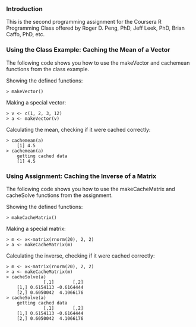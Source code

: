 ### Introduction

This is the second programming assignment for the Coursera R Programming Class offered by Roger D. Peng, PhD, Jeff Leek, PhD, Brian Caffo, PhD, etc.

### Using the Class Example: Caching the Mean of a Vector

The following code shows you how to use the makeVector and cachemean functions from the class example. 
    
Showing the defined functions:

<!-- -->
    > makeVector()

Making a special vector:
<!-- -->
    > v <- c(1, 2, 3, 12)
    > a <- makeVector(v)

Calculating the mean, checking if it were cached correctly:
<!-- -->
    > cachemean(a)
        [1] 4.5
    > cachemean(a)
        getting cached data
        [1] 4.5


### Using Assignment: Caching the Inverse of a Matrix

The following code shows you how to use the makeCacheMatrix and cacheSolve functions from the assignment.

Showing the defined functions:
<!-- -->
    > makeCacheMatrix()

Making a special matrix:
<!-- -->
    > m <- x<-matrix(rnorm(20), 2, 2)
    > a <- makeCacheMatrix(m)

Calculating the inverse, checking if it were cached correctly:
<!-- -->
    > m <- x<-matrix(rnorm(20), 2, 2)
    > a <- makeCacheMatrix(m)
    > cacheSolve(a)
                  [,1]       [,2]
        [1,] 0.6154113 -0.6164444
        [2,] 0.6050042  4.1066176
    > cacheSolve(a)
        getting cached data
                  [,1]       [,2]
        [1,] 0.6154113 -0.6164444
        [2,] 0.6050042  4.1066176
